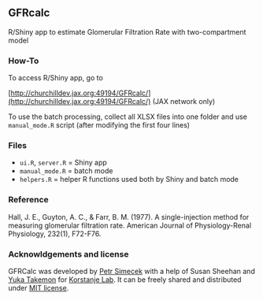 ## GFRcalc

R/Shiny app to estimate Glomerular Filtration Rate with two-compartment model 

### How-To

To access R/Shiny app, go to 

[http://churchilldev.jax.org:49194/GFRcalc/](http://churchilldev.jax.org:49194/GFRcalc/)
(JAX network only)

To use the batch processing, collect all XLSX files into one folder and use `manual_mode.R` script (after modifying the first four lines)

### Files

* `ui.R`, `server.R` = Shiny app
* `manual_mode.R` = batch mode
* `helpers.R` = helper R functions used both by Shiny and batch mode

### Reference

Hall, J. E., Guyton, A. C., & Farr, B. M. (1977). A single-injection method for measuring glomerular filtration rate. American Journal of Physiology-Renal Physiology, 232(1), F72-F76.

### Acknowldgements and license

GFRCalc was developed by [Petr Simecek](https://github.com/simecek) with a help of Susan Sheehan and [Yuka Takemon](https://github.com/ytakemon) for [Korstanje Lab](https://github.com/TheJacksonLaboratory/KorstanjeLab_Publications). It can be freely shared and distributed under [MIT license](LICENSE).